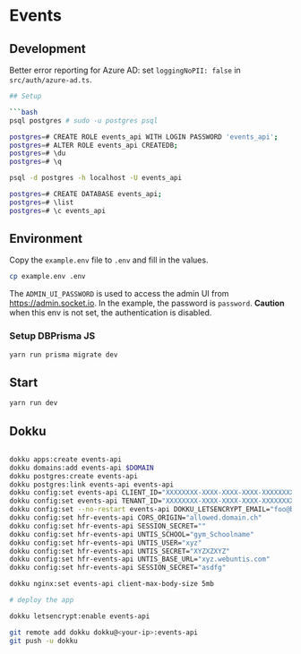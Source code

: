 # Events

## Development

Better error reporting for Azure AD: set `loggingNoPII: false` in `src/auth/azure-ad.ts`.

```bash
## Setup

```bash
psql postgres # sudo -u postgres psql

postgres=# CREATE ROLE events_api WITH LOGIN PASSWORD 'events_api';
postgres=# ALTER ROLE events_api CREATEDB;
postgres=# \du
postgres=# \q

psql -d postgres -h localhost -U events_api

postgres=# CREATE DATABASE events_api;
postgres=# \list
postgres=# \c events_api
```

## Environment

Copy the `example.env` file to `.env` and fill in the values.

```bash
cp example.env .env
```

The `ADMIN_UI_PASSWORD` is used to access the admin UI from https://admin.socket.io. In the example, the password is `password`. **Caution** when this env is not set, the authentication is disabled.

### Setup DBPrisma JS

```bash
yarn run prisma migrate dev
```

## Start

```bash
yarn run dev
```

## Dokku



```sh

dokku apps:create events-api
dokku domains:add events-api $DOMAIN
dokku postgres:create events-api
dokku postgres:link events-api events-api
dokku config:set events-api CLIENT_ID="XXXXXXXX-XXXX-XXXX-XXXX-XXXXXXXXXXXX"
dokku config:set events-api TENANT_ID="XXXXXXXX-XXXX-XXXX-XXXX-XXXXXXXXXXXX"
dokku config:set --no-restart events-api DOKKU_LETSENCRYPT_EMAIL="foo@bar.ch"
dokku config:set hfr-events-api CORS_ORIGIN="allowed.domain.ch"
dokku config:set hfr-events-api SESSION_SECRET=""
dokku config:set hfr-events-api UNTIS_SCHOOL="gym_Schoolname"
dokku config:set hfr-events-api UNTIS_USER="xyz"
dokku config:set hfr-events-api UNTIS_SECRET="XYZXZXYZ"
dokku config:set hfr-events-api UNTIS_BASE_URL="xyz.webuntis.com"
dokku config:set hfr-events-api SESSION_SECRET="asdfg"

dokku nginx:set events-api client-max-body-size 5mb

# deploy the app

dokku letsencrypt:enable events-api
```

```sh
git remote add dokku dokku@<your-ip>:events-api
git push -u dokku
```